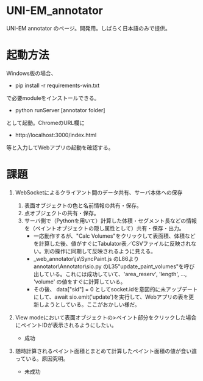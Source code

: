 # UNI-EM_annotator
UNI-EM annotator のページ。開発用。しばらく日本語のみで提供。

# 起動方法
Windows版の場合、

  - pip install -r requirements-win.txt

で必要moduleをインストールできる。
  - python runServer [annotator folder]

として起動。ChromeのURL欄に
  - http://localhost:3000/index.html
  
等と入力してWebアプリの起動を確認する。

# 課題

1. WebSocketによるクライアント間のデータ共有、サーバ本体への保存
    1. 表面オブジェクトの色と名前情報の共有・保存。
    2. 点オブジェクトの共有・保存。
    3. サーバ側で（Pythonを用いて）計算した体積・セグメント長などの情報を（ペイントオブジェクトの隠し属性として）共有・保存・出力。
        - 一応動作するが、"Calc Volumes"をクリックして表面積、体積などを計算した後、値がすぐにTabulator表／CSVファイルに反映されない。別の操作に同期して反映されるように見える。
        - _web_annotator\js\SyncPaint.js のL86より annotator\Annotator\sio.py のL35"update_paint_volumes"を呼び出している。これには成功していて、'area_reserv', 'length', ..., 'volume' の値をすぐに計算している。
        - その後、 data["sid"] = 0 としてsocket.idを意図的に未アップデートにして、await sio.emit('update')を実行して、Webアプリの表を更新しようとしている。ここがおかしい様だ。

1. View modeにおいて表面オブジェクトの>ペイント部分をクリックした場合にペイントIDが表示されるようにしたい。
    - 成功

1. 随時計算されるペイント面積とまとめて計算したペイント面積の値が食い違っている。原因究明。
    - 未成功

